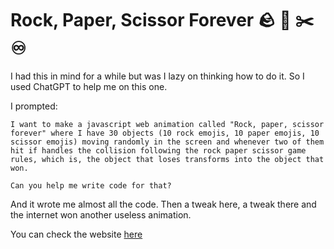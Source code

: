 # Rock, Paper, Scissor Forever 🪨 📝 ✂️ ♾️

I had this in mind for a while but was I lazy on thinking how to do it. So I used ChatGPT to help me on this one.

I prompted:

```
I want to make a javascript web animation called "Rock, paper, scissor forever" where I have 30 objects (10 rock emojis, 10 paper emojis, 10 scissor emojis) moving randomly in the screen and whenever two of them hit if handles the collision following the rock paper scissor game rules, which is, the object that loses transforms into the object that won.

Can you help me write code for that?
```

And it wrote me almost all the code. Then a tweak here, a tweak there and the internet won another useless animation.

You can check the website [here](https://63eec2d82b062738d531ce82--unique-puppy-3d8cbc.netlify.app/)
